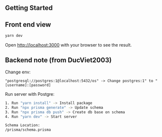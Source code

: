 ## Getting Started

## Front end view

```bash
yarn dev
```

Open [http://localhost:3000](http://localhost:3000) with your browser to see the result.

## Backend note (from DucViet2003)

Change env:

```
"postgresql://postgres:1@localhost:5432/os" -> Change postgres:1" to "[username]:[password]
```

Run server with Postgre:

```bash
1. Run "yarn install" -> Install package
2. Run "npx prisma generate" -> Update schema
3. Run "npx prisma db push" -> Create db base on schema
4. Run "yarn dev" -> Start server

Schema Location:
/prisma/schema.prisma
```
